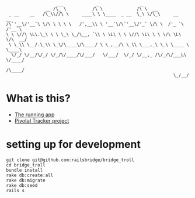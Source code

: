 ```
                   ___            __               __
               __ /\_ \          /\ \             /\ \  __
 _ __    __   /\_\\//\ \     ____\ \ \____  _ __  \_\ \/\_\     __      __
/\`'__\/'__`\ \/\ \ \ \ \   /',__\\ \ '__`\/\`'__\/'_` \/\ \  /'_ `\  /'__`\
\ \ \//\ \L\.\_\ \ \ \_\ \_/\__, `\\ \ \L\ \ \ \//\ \L\ \ \ \/\ \L\ \/\  __/
 \ \_\\ \__/.\_\\ \_\/\____\/\____/ \ \_,__/\ \_\\ \___,_\ \_\ \____ \ \____\
  \/_/ \/__/\/_/ \/_/\/____/\/___/   \/___/  \/_/ \/__,_ /\/_/\/___L\ \/____/
                                                                /\____/
                                                                \_/__/

```
# What is this?

* [The running app](http://bridgetroll.herokuapp.com/)
* [Pivotal Tracker project](https://www.pivotaltracker.com/projects/388105)


# setting up for development

```
git clone git@github.com:railsbridge/bridge_troll
cd bridge_troll
bundle install
rake db:create:all
rake db:migrate
rake db:seed
rails s
```
